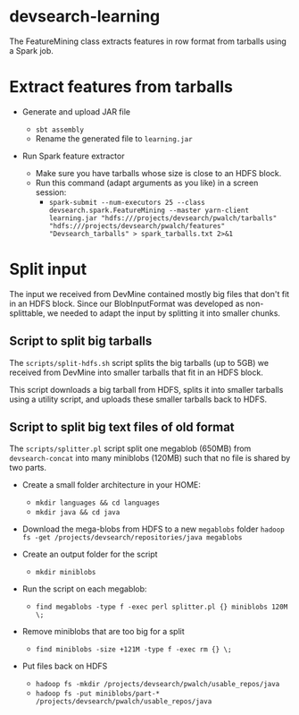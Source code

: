 devsearch-learning
=======================================

The FeatureMining class extracts features in row format from tarballs using a Spark job.

# Extract features from tarballs

* Generate and upload JAR file
    * `sbt assembly`
    * Rename the generated file to `learning.jar` 

* Run Spark feature extractor
    * Make sure you have tarballs whose size is close to an HDFS block.
    * Run this command (adapt arguments as you like) in a screen session:
        * `spark-submit --num-executors 25 --class devsearch.spark.FeatureMining --master yarn-client learning.jar "hdfs:///projects/devsearch/pwalch/tarballs" "hdfs:///projects/devsearch/pwalch/features" "Devsearch_tarballs" > spark_tarballs.txt 2>&1`

# Split input

The input we received from DevMine contained mostly big files that don't fit in an HDFS block. Since our BlobInputFormat was developed as non-splittable, we needed to adapt the input by splitting it into smaller chunks.

## Script to split big tarballs

The `scripts/split-hdfs.sh` script splits the big tarballs (up to 5GB) we received from DevMine into smaller tarballs that fit in an HDFS block.

This script downloads a big tarball from HDFS, splits it into smaller tarballs using a utility script, and uploads these smaller tarballs back to HDFS.

## Script to split big text files of old format

The `scripts/splitter.pl` script split one megablob (650MB) from `devsearch-concat` into many miniblobs (120MB) such that no file is shared by two parts.

* Create a small folder architecture in your HOME:
    * `mkdir languages && cd languages`
    * `mkdir java && cd java`

* Download the mega-blobs from HDFS to a new `megablobs` folder
    `hadoop fs -get /projects/devsearch/repositories/java megablobs`

* Create an output folder for the script
    * `mkdir miniblobs`

* Run the script on each megablob:
    * `find megablobs -type f -exec perl splitter.pl {} miniblobs 120M \;`

* Remove miniblobs that are too big for a split
    * `find miniblobs -size +121M -type f -exec rm {} \;`

* Put files back on HDFS
    * `hadoop fs -mkdir /projects/devsearch/pwalch/usable_repos/java`
    * `hadoop fs -put miniblobs/part-* /projects/devsearch/pwalch/usable_repos/java`
